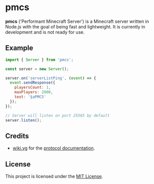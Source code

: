 # pmcs 

**pmcs** ('Performant Minecraft Server') is a Minecraft server written in Node.js with the goal of being fast and lightweight. It is currently in development and is not ready for use.

## Example

```js
import { Server } from 'pmcs';

const server = new Server();

server.on('serverListPing', (event) => {
  event.sendResponse({
    playersCount: 1,
    maxPlayers: 2000,
    text: '§aPMCS'
  });
});

// Server will listen on port 25565 by default
server.listen();
```

## Credits

- [wiki.vg](https://wiki.vg) for the [protocol documentation](https://wiki.vg/Protocol).

## License

This project is licensed under the [MIT License](LICENSE).